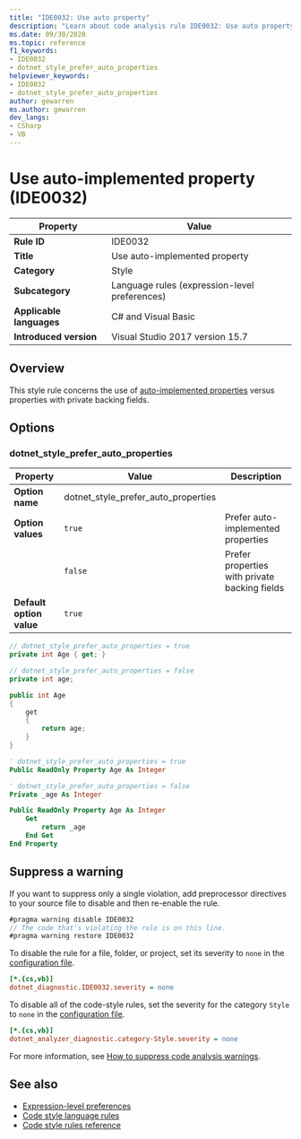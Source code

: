 ```yaml
---
title: "IDE0032: Use auto property"
description: "Learn about code analysis rule IDE0032: Use auto property"
ms.date: 09/30/2020
ms.topic: reference
f1_keywords:
- IDE0032
- dotnet_style_prefer_auto_properties
helpviewer_keywords:
- IDE0032
- dotnet_style_prefer_auto_properties
author: gewarren
ms.author: gewarren
dev_langs:
- CSharp
- VB
---
```

# Use auto-implemented property (IDE0032)

| Property                 | Value                                         |
| ------------------------ | --------------------------------------------- |
| **Rule ID**              | IDE0032                                       |
| **Title**                | Use auto-implemented property                 |
| **Category**             | Style                                         |
| **Subcategory**          | Language rules (expression-level preferences) |
| **Applicable languages** | C# and Visual Basic                           |
| **Introduced version**   | Visual Studio 2017 version 15.7               |

## Overview

This style rule concerns the use of [auto-implemented properties](../../../csharp/programming-guide/classes-and-structs/auto-implemented-properties.md) versus properties with private backing fields.

## Options

### dotnet_style_prefer_auto_properties

| Property                 | Value                               | Description                                   |
|--------------------------|-------------------------------------|-----------------------------------------------|
| **Option name**          | dotnet_style_prefer_auto_properties |                                               |
| **Option values**        | `true`                              | Prefer auto-implemented properties            |
|                          | `false`                             | Prefer properties with private backing fields |
| **Default option value** | `true`                              |                                               |

```csharp
// dotnet_style_prefer_auto_properties = true
private int Age { get; }

// dotnet_style_prefer_auto_properties = false
private int age;

public int Age
{
    get
    {
        return age;
    }
}
```

```vb
' dotnet_style_prefer_auto_properties = true
Public ReadOnly Property Age As Integer

' dotnet_style_prefer_auto_properties = false
Private _age As Integer

Public ReadOnly Property Age As Integer
    Get
        return _age
    End Get
End Property
```

## Suppress a warning

If you want to suppress only a single violation, add preprocessor directives to your source file to disable and then re-enable the rule.

```csharp
#pragma warning disable IDE0032
// The code that's violating the rule is on this line.
#pragma warning restore IDE0032
```

To disable the rule for a file, folder, or project, set its severity to `none` in the [configuration file](../configuration-files.md).

```ini
[*.{cs,vb}]
dotnet_diagnostic.IDE0032.severity = none
```

To disable all of the code-style rules, set the severity for the category `Style` to `none` in the [configuration file](../configuration-files.md).

```ini
[*.{cs,vb}]
dotnet_analyzer_diagnostic.category-Style.severity = none
```

For more information, see [How to suppress code analysis warnings](../suppress-warnings.md).

## See also

- [Expression-level preferences](expression-level-preferences.md)
- [Code style language rules](language-rules.md)
- [Code style rules reference](index.md)
